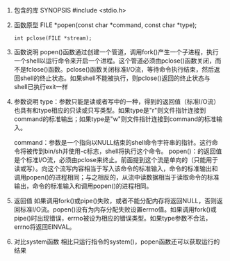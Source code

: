 1. 包含的库
SYNOPSIS
       #include <stdio.h>
2. 函数原型
       FILE *popen(const char *command, const char *type);
 
       int pclose(FILE *stream);
3. 函数说明
	popen()函数通过创建一个管道，调用fork()产生一个子进程，执行一个shell以运行命令来开启一个进程。这个管道必须由pclose()函数关闭，而不是fclose()函数。pclose()函数关闭标准I/O流，等待命令执行结束，然后返回shell的终止状态。如果shell不能被执行，则pclose()返回的终止状态与shell已执行exit一样

4. 参数说明
	type：参数只能是读或者写中的一种，得到的返回值（标准I/O流）也具有和type相应的只读或只写类型。如果type是"r"则文件指针连接到command的标准输出；如果type是"w"则文件指针连接到command的标准输入。

	command：参数是一个指向以NULL结束的shell命令字符串的指针。这行命令将被传到bin/sh并使用-c标志，shell将执行这个命令。
	popen()：的返回值是个标准I/O流，必须由pclose来终止。前面提到这个流是单向的（只能用于读或写）。向这个流写内容相当于写入该命令的标准输入，命令的标准输出和调用popen()的进程相同；与之相反的，从流中读数据相当于读取命令的标准输出，命令的标准输入和调用popen()的进程相同。
5. 返回值
	如果调用fork()或pipe()失败，或者不能分配内存将返回NULL，否则返回标准I/O流。popen()没有为内存分配失败设置errno值。如果调用fork()或pipe()时出现错误，errno被设为相应的错误类型。如果type参数不合法，errno将返回EINVAL。
6. 对比system函数
相比只运行指令的system()，popen函数还可以获取运行的结果
